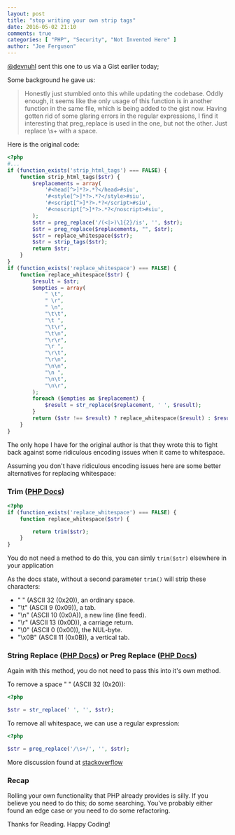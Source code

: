 ```yaml
---
layout: post
title: "stop writing your own strip tags"
date: 2016-05-02 21:10
comments: true
categories: [ "PHP", "Security", "Not Invented Here" ]
author: "Joe Ferguson"
---
```


[@devnuhl](https://twitter.com/devnuhl) sent this one to us via a Gist earlier today;

Some background he gave us:

> Honestly just stumbled onto this while updating the codebase. Oddly enough, it seems like the only usage of this function is in another function in the same file, which is being added to the gist now. Having gotten rid of some glaring errors in the regular expressions, I find it interesting that preg_replace is used in the one, but not the other. Just replace \s+ with a space.

Here is the original code:

``` php
<?php
#...
if (function_exists('strip_html_tags') === FALSE) {
    function strip_html_tags($str) {
        $replacements = array(
            '#<head[^>]*?>.*?</head>#siu',
            '#<style[^>]*?>.*?</style>#siu',
            '#<script[^>]*?>.*?</script>#siu',
            '#<noscript[^>]*?>.*?</noscript>#siu',
        );
        $str = preg_replace('/(<|>)\1{2}/is', '', $str);
        $str = preg_replace($replacements, "", $str);
        $str = replace_whitespace($str);
        $str = strip_tags($str);
        return $str;
    }
}
if (function_exists('replace_whitespace') === FALSE) {
    function replace_whitespace($str) {
        $result = $str;
        $empties = array(
            " \t",
            " \r",
            " \n",
            "\t\t",
            "\t ",
            "\t\r",
            "\t\n",
            "\r\r",
            "\r ",
            "\r\t",
            "\r\n",
            "\n\n",
            "\n ",
            "\n\t",
            "\n\r",
        );
        foreach ($empties as $replacement) {
            $result = str_replace($replacement, ' ', $result);
        }
        return ($str !== $result) ? replace_whitespace($result) : $result;
    }
}
```

The only hope I have for the original author is that they wrote this to fight back against some ridiculous encoding issues when it came to whitespace.

Assuming you don't have ridiculous encoding issues here are some better alternatives for replacing whitespace:

### Trim ([PHP Docs](http://php.net/manual/en/function.trim.php))

``` php
<?php
if (function_exists('replace_whitespace') === FALSE) {
    function replace_whitespace($str) {

        return trim($str);
    }
}
```

You do not need a method to do this, you can simly `trim($str)` elsewhere in your application

As the docs state, without a second parameter `trim()` will strip these characters:

* " " (ASCII 32 (0x20)), an ordinary space.
* "\t" (ASCII 9 (0x09)), a tab.
* "\n" (ASCII 10 (0x0A)), a new line (line feed).
* "\r" (ASCII 13 (0x0D)), a carriage return.
* "\0" (ASCII 0 (0x00)), the NUL-byte.
* "\x0B" (ASCII 11 (0x0B)), a vertical tab.

### String Replace ([PHP Docs](http://php.net/manual/en/function.str-replace.php)) or Preg Replace ([PHP Docs](http://php.net/manual/en/function.preg-replace.php))

Again with this method, you do not need to pass this into it's own method.

To remove a space " " (ASCII 32 (0x20)):

```php
<?php

$str = str_replace(' ', '', $str);
```

To remove all whitespace, we can use a regular expression:

```php
<?php

$str = preg_replace('/\s+/', '', $str);
```

More discussion found at [stackoverflow](http://stackoverflow.com/questions/2109325/how-to-strip-all-spaces-out-of-a-string-in-php)

### Recap

Rolling your own functionality that PHP already provides is silly. If you believe you need to do this; do some searching. You've probably either found an edge case or you need to do some refactoring.


Thanks for Reading. Happy Coding!
